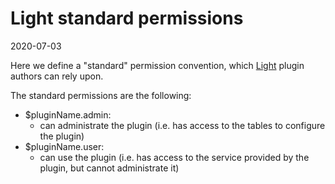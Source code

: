 Light standard permissions
===========
2020-07-03




Here we define a "standard" permission convention, which [Light](https://github.com/lingtalfi/Light) plugin authors can rely upon.

 

The standard permissions are the following:


- $pluginName.admin: 
    - can administrate the plugin (i.e. has access to the tables to configure the plugin)
- $pluginName.user: 
    - can use the plugin (i.e. has access to the service provided by the plugin, but cannot administrate it)
